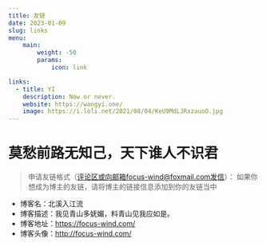 ```yaml
---
title: 友链
date: 2023-01-09
slug: links
menu:
    main: 
        weight: -50
        params:
            icon: link

links:
  - title: YI
    description: Now or never.
    website: https://wangyi.one/
    image: https://i.loli.net/2021/08/04/KeU9MdLJRxzauoO.jpg
---
```


# 莫愁前路无知己，天下谁人不识君

> 申请友链格式（评论区或向邮箱focus-wind@foxmail.com发信）：
> 如果你想成为博主的友链，请将博主的链接信息添加到你的友链当中

- 博客名：北溪入江流
- 博客描述：我见青山多妩媚，料青山见我应如是。
- 博客地址：https://focus-wind.com/
- 博客头像：http://focus-wind.com/
